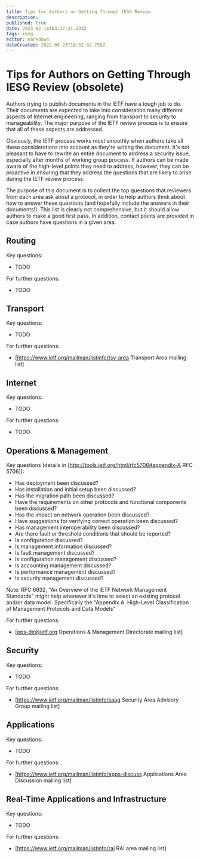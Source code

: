 ```yaml
---
title: Tips for Authors on Getting Through IESG Review
description: 
published: true
date: 2023-02-18T03:27:21.233Z
tags: iesg
editor: markdown
dateCreated: 2022-09-23T16:32:32.758Z
---
```


# Tips for Authors on Getting Through IESG Review (obsolete)
Authors trying to publish documents in the IETF have a tough job to do.  Their documents are expected to take into consideration many different aspects of Internet engineering, ranging from transport to security to manageability.  The major purpose of the IETF review process is to ensure that all of these aspects are addressed.

Obviously, the IETF process works most smoothly when authors take all these considerations into account as they're writing the document.  It's not pleasant to have to rewrite an entire document to address a security issue, especially after months of working group process.  If authors can be made aware of the high-level points they need to address, however, they can be proactive in ensuring that they address the questions that are likely to arise during the IETF review process.

The purpose of this document is to collect the top questions that reviewers from each area ask about a protocol, in order to help authors think about how to answer these questions (and hopefully include the answers in their documents!).  This list is clearly not comprehensive, but it should allow authors to make a good first pass.  In addition, contact points are provided in case authors have questions in a given area.


## Routing 

Key questions:
 * TODO

For further questions:
 * TODO

## Transport 

Key questions:
 * TODO

For further questions:
 * [https://www.ietf.org/mailman/listinfo/tsv-area Transport Area mailing list]

## Internet 

Key questions:
 * TODO

For further questions:
 * TODO

## Operations & Management 

Key questions (details in [http://tools.ietf.org/html/rfc5706#appendix-A RFC 5706]):
 * Has deployment been discussed?
 * Has installation and initial setup been discussed?
 * Has the migration path been discussed?
 * Have the requirements on other protocols and functional components been discussed?
 * Has the impact on network operation been discussed?
 * Have suggestions for verifying correct operation been discussed?
 * Has management interoperability been discussed?
 * Are there fault or threshold conditions that should be reported?
 * Is configuration discussed?
 * Is management information discussed?
 * Is fault management discussed? 
 * Is configuration management discussed? 
 * Is accounting management discussed? 
 * Is performance management discussed? 
 * Is security management discussed?

Note: RFC 6632, "An Overview of the IETF Network Management Standards" might help whenever it's time to select an existing protocol and/or data model. Specifically the "Appendix A. High-Level Classification of Management Protocols and Data Models"

For further questions:
 * [ops-dir@ietf.org Operations & Management Directorate mailing list]

## Security 

Key questions:
 * TODO

For further questions:
 * [https://www.ietf.org/mailman/listinfo/saag Security Area Advisory Group mailing list]

## Applications 

Key questions:
 * TODO

For further questions:
 * [https://www.ietf.org/mailman/listinfo/apps-discuss Applications Area Discussion mailing list]

## Real-Time Applications and Infrastructure 

Key questions:
 * TODO

For further questions:
 * [https://www.ietf.org/mailman/listinfo/rai RAI area mailing list]